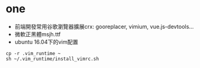 # one

+ 前端開發常用谷歌瀏覽器擴展crx: gooreplacer, vimium, vue.js-devtools...
+ 微軟正黑體msjh.ttf
+ ubuntu 16.04下的vim配置

```
cp -r .vim_runtime ~
sh ~/.vim_runtime/install_vimrc.sh
```

